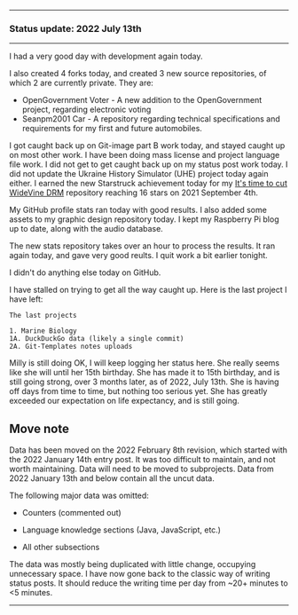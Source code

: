 
***

### Status update: 2022 July 13th

<!--
***

### Status update: 2022 January 14th

***
<!-- F#
F#

Comments
Print
Break
!-->

<!--
#### Counters
!-->

<!-- COUNTERS NEED UPDATE - JULY 30TH 2021 !-->

<!--
Topics
200 followers
Commit calendar hover redesign (forgot to write this for yesterday)
Slow Internet, rationing off certain uploads to save bandwidth and time
!-->

<!-- Verified on 2022 January 1st !-->

<!--🎂 **Days until 2 year GitHub :octocat: anniversary:** `a129` _(as of 2022 January 14th at 00:12:00 am to 11:59:59 pm)_ <!-- COUNTER #1 !-->

<!--:octocat: **GitHub consecutive day count:** `600` _(As of 2022 January 14th at 00:12:00 am to 11:59:59 pm)_ <!-- COUNTER #2 !-->

<!--🐧 **Linux desktop consecutive day count:** `555` _(as of 2022 January 14th at 00:12:00 am to 11:59:59)_  <!-- COUNTER #3 !-->

<!--🪟 **Windows 10 with GitHub consecutive day count:** `45` <!-- (Yes I am aware that the count messed up in the past 2 months. I haven't gotten to fixing it yet) !--> <!--_(as of 2020 July 9th at 00:12:00 am to 11:59:59)_  <!-- COUNTER #4 !-->

<!--🐧 **Ubuntu 20.04 with GitHub consecutive day count:** `555`  _(as of 2022 January 14th at 00:12:00 am to 11:59:59)_  <!-- COUNTER #5 !-->

<!--:atom: **Total amount of original GitHub repositories:** `1,669+o/1681+o` _(as of 2022 January 14th at 00:12:00 am to 11:59:59 pm)_ <!-- COUNTER #6 !-->

<!--_I have noted that GitHub rounds up the total number of each statistic, so when something reaches 50 after the kilo point (once it reaches 1000) it rounds up to the next kilo, so 1050 would be 1100, 1150 would be 1200, and so on._

:atom: o=organizations, total number of non-fork organization repositories: `115` _as of 2022 January 14th 00:12:00 am to 11:59:59 pm)_ <!-- COUNTER #7 !-->

<!--Organization repo count guide

Org repo (non-fork) count

Snap repos: 29 (formula: Org:Seanpm2001-snapcraft minus current.unforked minus 4) (verified count, as of July 21st 2021)

.github.io: 79 (80 when including seanpm2001/seanpm2001/github.io/) (formula: org:Seanpm2001-GitHub-Pages-Collection minus current.unforked minus 4) Verified count (as of July 9th 2021) unverified count (as of July 26th 2021)

Count verification needs to be re-checked - July 13th 2021 ((X1
Count verification needs to be re-checked - July 14th 2021 X2::
Count verification needs to be re-checked - July 15th 2021 X3::
Count verification needs to be re-checked - July 16th 2021 X4::
Count verification needs to be re-checked - July 17th 2021 X5))
No new data for this range, update count verification when ready

:electron: **Repositories created so far this month:** `57+o` _(as of 2022 January 14th at 00:12:00 am to 11:59:59 pm)_ <!-- COUNTER #8 !-->

<!--:shipit: **Organization count:** `770` _(as of 2022 January 14th at 00:12:00 am to 11:59:59 pm)_ <!-- COUNTER #9 !-->

<!--:electron: **Organizations created so far this month:** `10` _(as of 2022 January 14th at 00:12:00 am to 11:59:59 pm)_ <!-- COUNTER #10 !-->
<!--!-->

***

<!-- Todays notes
GitHub status notes 2022 July 13th

Starstruck achievement
Mostly caught up, except for status posts
Mass work
New projects, OpenGoverment voting, personal car planning
Git-image part A & B caught up
Quitting up a bit earlier
!-->
<!-- Todays additional notes
seanpm2001/SeansAudioDB 70 commits
seanpm2001/SeansLifeArchive_Images_GitHub_Y2022 37 commits
seanpm2001/SeansLifeArchive_Images_ThePlayForge_Tree-World_2022_V7 34 commits
seanpm2001/SeansLifeArchive_Images_DiscoZoo 28 commits
seanpm2001/WacOS 24 commits
seanpm2001/SeansLifeArchive_Images_Bit_City_-NimbleBit_Game- 20 commits
seanpm2001/OpenGovernment_Voter 17 commits
seanpm2001/SeansLifeArchive_Images_ThePlayForge_Tree-World_2022_V8 16 commits
seanpm2001/Git-Templates 6 commits
seanpm2001/SeansLifeArchive_Images_TinyTower 6 commits
seanpm2001/Seanpm2001-Car 5 commits
seanpm2001/GitHub_Stats_A 5 commits
seanpm2001/SeansLifeArchive_Images_Battery 4 commits
seanpm2001/Seanpm2001-Graphic-Design 3 commits
seanpm2001/GitHub_Organization_Info 3 commits
seanpm2001/SeansLifeArchive_Images_MotorWorld_CarFactory 2 commits
seanpm2001/Raspberry-Pi-Network-Setup 2 commits
seanpm2001/SeansLifeArchive_Images_ModernSmurfsVillage 2 commits
seanpm2001/SeansLifeArchive_VideoDirectory 2 commits
seanpm2001/DroppedText_Corpus 1 commit
seanpm2001/SeansLifeArchive_Images_GNOME_System_Monitor 1 commit
seanpm2001/Daily-desktop-screenshots 1 commit 
!-->


I had a very good day with development again today. <!-- I am still struggling to stay caught up, but I am slowly getting there. It has been a struggle since 2021 December 28th. I made progress on getting caught up, but there are still some projects left. !-->

<!--
I worked on the WacOS project briefly yet again today, working on the following new repositories:

- WhyPadOS
- WhyPadOS 13
- WhyPadOS 14
- WhyPadOS 15
- WhyPadOS 16

I have been putting tons of work into WacOS lately. I made some small updates to the core WacOS source repository today. I created 8 new projects today, of which 6 were forks, and 2 were sources. !-->

<!-- Today was the day of the week where I create organizations. The majority of my time on GitHub went towards creating and documenting organizations. As usual, data for this can be found [here (`GitHub_Organization_Info`)](https://github.com/seanpm2001/GitHub_Organization_Info/) !-->

<!-- I resumed work on the WacOS project again today, with a new subproject where I import various versions of the Swift programming language into the project. Originally, I finished adding version 4.1 of Swift into the repository today, and added version 2.0 of Python. This used up most of my time again today. The project is now complete for now. !-->

<!--
I also worked on 1 `Learn` repository today, which includes:

- [`Learn Nim`](https://github.com/seanpm2001/Learn-Nim/)
!-->

I also created 4 forks today, and created 3 new source repositories, of which 2 are currently private. They are:

- OpenGovernment Voter - A new addition to the OpenGovernment project, regarding electronic voting
- Seanpm2001 Car - A repository regarding technical specifications and requirements for my first and future automobiles.

I got caught back up on Git-image part B work today, and stayed caught up on most other work. I have been doing mass license and project language file work. I did not get to get caught back up on my status post work today. I did not update the Ukraine History Simulator (UHE) project today again either. I earned the new Starstruck achievement today for my [It's time to cut WideVine DRM](https://github.com/seanpm2001/Its-time-to-cut-WideVine-DRM/) repository reaching 16 stars on 2021 September 4th.

My GitHub profile stats ran today with good results. I also added some assets to my graphic design repository today. <!-- I also added several new graphic design assets to my graphic design repository. !--> I kept my Raspberry Pi blog up to date, along with the audio database.

The new stats repository takes over an hour to process the results. It ran again today, and gave very good reults. I quit work a bit earlier tonight.

<!-- I recently ordered another new laptop, we got refunded for Dell's failure, and I went with System76. It was a mistake to NOT go with them for all these years. They outperformed Dell on day 1 (price) and then in less than 24 hours, the laptop was already built, and was on its way. What Dell couldn't do in 90+ days, System76 did in less than 24 hours. !--> <!-- I created 9 repositories today, 3 of them are forks, the other 6 were WacOS subsystem home repositories. !--> I didn't do anything else today on GitHub.

<!-- I fell behind on Git-image work (part A & B) !-->

<!--
Today was day 15 of getting back into the project of archiving my programming language knowledge. I only updated the main [Learn](https://github.com/seanpm200/Learn/), I did not update any of the projects other repositories today.
!-->

<!-- Today was day 12 of getting back into the project of archiving my programming language knowledge. I updated the main [Learn](https://github.com/seanpm200/Learn/) project, although I didn't create any new repositories in this category today.!--> <!-- and created repositories for showcasing my knowledge of the following 8 programming langages:

- [x] Isabelle
- [x] Io
- [x] ImageJ
- [x] Inno Setup
- [x] INI
- [x] Inform
- [x] Idris
- [x] IDL
!-->

<!--
I updated the following `learn` language repositories today:

- [x] ImageJ
- [x] Io
- [x] Isabelle
!-->

<!-- I didn't update any other `learn` repositories today. !-->
<!-- I also did mass `IGNORE.md` file deletion in my GitHub image repository again today. !-->

I have stalled on trying to get all the way caught up. Here is the last project I have left:

```text
The last projects

1. Marine Biology
1A. DuckDuckGo data (likely a single commit)
2A. Git-Templates notes uploads
```

Milly is still doing OK, I will keep logging her status here. She really seems like she will until her 15th birthday. She has made it to 15th birthday, and is still going strong, over 3 months later, as of 2022, July 13th. She is having off days from time to time, but nothing too serious yet. She has greatly exceeded our expectation on life expectancy, and is still going.

## Move note

Data has been moved on the 2022 February 8th revision, which started with the 2022 January 14th entry post. It was too difficult to maintain, and not worth maintaining. Data will need to be moved to subprojects. Data from 2022 January 13th and below contain all the uncut data.

The following major data was omitted:

- Counters (commented out)

- Language knowledge sections (Java, JavaScript, etc.)

- All other subsections

The data was mostly being duplicated with little change, occupying unnecessary space. I have now gone back to the classic way of writing status posts. It should reduce the writing time per day from ~20+ minutes to <5 minutes.

***
